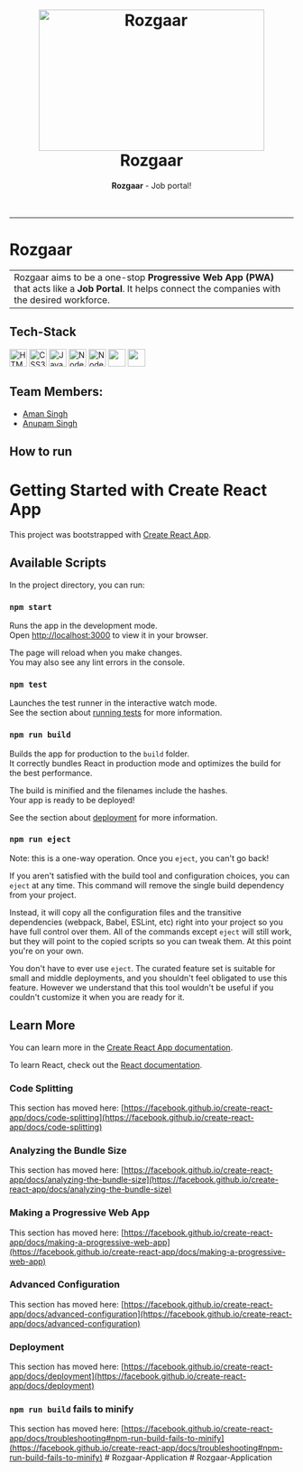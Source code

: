 <h1 align="center">
  <a href="https://github.com/aman-s-20/Rozgaar-Full">
    <img src="https://lh3.googleusercontent.com/njNb85g7YYDY2l2tOXtW2RI879x_VP10RZmM8Zt3lRY_b7h5XNpSk8YMrQS6NmbVfKSN13x2zW-rf1eJut6JLQAv__2HIgsBYAQzyAdDb2ERzlDJy5mlNl0VVr-35itoRjJ1BIIGJA=w2400" alt="Rozgaar" width="400" height="250">
  </a>
  <br>
  Rozgaar
</h1>

<div align="center">
   <strong>Rozgaar</strong> - Job portal! <br>
<br> <br>
</div>
<hr>

# Rozgaar

<table>
  <tr>
    <td>
      Rozgaar aims to be a one-stop <strong>Progressive Web App (PWA)</strong> that acts like a <strong>Job Portal</strong>. It helps connect the companies with the desired workforce.
  </td>
 </tr>
</table>


<!-- ## Resources 🔨

- [Rozgaar](https://Rozgaar.vercel.app/)

## Features :man_technologist:

#### Added
- The entire website is designed with accessibility at the forefront.
- We built a button that allows you to modify the size of the text. 
- Furthermore, we incorporated how to use contrast in the website, highlight links,an option to increase the cursor size, etc using the <strong>Userway</strong>     tool to make the website more accessible to differently abled persons based on their needs. 
- We made the website a progressive web app.
- Companies can register their job positions, and people with special needs can apply for those jobs.
- Companies can hire test candidates for accessibility testing of their products.
- Backend Connectivity using firebase.

#### Future Scope
- Expand our sphere of service for not only differently abled people, but also for acid attack victims, transgender people who unfortunately gets detached from the   main labor force because of the socio norms of our country.
- Voice Navigation, voice control and Google assistant
- Authentication using face ID login
- Add resume and disability certificate uploading for the user
- Payment Gateway Integration -->

## Tech-Stack
<a href="https://www.w3.org/TR/html5/" title="HTML5"><img src="https://github.com/get-icon/geticon/raw/master/icons/html-5.svg" alt="HTML5" width="31px" height="31px"></a>
<a href="https://www.w3.org/TR/CSS/" title="CSS3"><img src="https://github.com/get-icon/geticon/raw/master/icons/css-3.svg" alt="CSS3" width="31px" height="31px"></a>
<a href="https://developer.mozilla.org/en-US/docs/Web/JavaScript" title="JavaScript"><img src="https://github.com/get-icon/geticon/raw/master/icons/javascript.svg" alt="JavaScript" width="31px" height="31px"></a>
<a href="https://nodejs.org/en/" title="Node JS"><img src="https://w7.pngwing.com/pngs/780/57/png-transparent-node-js-javascript-database-mongodb-native-miscellaneous-text-trademark.png" alt="Node JS" width="31px" height="31px"></a>
<a href="https://nodemon.io/" title="Nodemon"><img src="https://iconape.com/wp-content/files/sk/82865/svg/nodemon.svg" alt="Nodemon" width="31px" height="31px"></a>
<a href="https://reactjs.org/" title="React"><img src="https://github.com/get-icon/geticon/raw/master/icons/react.svg" alt="" width="31px" height="31px"></a>
<a href="https://expressjs.com/" title="Express"><img src="https://github.com/get-icon/geticon/raw/master/icons/express.svg" alt="" width="31px" height="31px"></a>

## Team Members:
- [Aman Singh](https://github.com/aman-s-20)
- [Anupam Singh](https://github.com/anupam577)

<!-- ## Description 	:mag_right:
#### UI design:
- The UI is compatible according to the user's need.
- There are options to change the font-size, clickable link formatting, button contrast, text spacing etc as an accessibility button.

#### Backend Connecivity:
- Backend Connectivity using firebase is implemented.
- Jobs are displayed to the user according to their preferences. 
- Recruiters can add job details and it is stored in the backend. -->


## How to run

# Getting Started with Create React App

This project was bootstrapped with [Create React App](https://github.com/facebook/create-react-app).

## Available Scripts

In the project directory, you can run:

### `npm start`

Runs the app in the development mode.\
Open [http://localhost:3000](http://localhost:3000) to view it in your browser.

The page will reload when you make changes.\
You may also see any lint errors in the console.

### `npm test`

Launches the test runner in the interactive watch mode.\
See the section about [running tests](https://facebook.github.io/create-react-app/docs/running-tests) for more information.

### `npm run build`

Builds the app for production to the `build` folder.\
It correctly bundles React in production mode and optimizes the build for the best performance.

The build is minified and the filenames include the hashes.\
Your app is ready to be deployed!

See the section about [deployment](https://facebook.github.io/create-react-app/docs/deployment) for more information.

### `npm run eject`

Note: this is a one-way operation. Once you `eject`, you can't go back!

If you aren't satisfied with the build tool and configuration choices, you can `eject` at any time. This command will remove the single build dependency from your project.

Instead, it will copy all the configuration files and the transitive dependencies (webpack, Babel, ESLint, etc) right into your project so you have full control over them. All of the commands except `eject` will still work, but they will point to the copied scripts so you can tweak them. At this point you're on your own.

You don't have to ever use `eject`. The curated feature set is suitable for small and middle deployments, and you shouldn't feel obligated to use this feature. However we understand that this tool wouldn't be useful if you couldn't customize it when you are ready for it.

## Learn More

You can learn more in the [Create React App documentation](https://facebook.github.io/create-react-app/docs/getting-started).

To learn React, check out the [React documentation](https://reactjs.org/).

### Code Splitting

This section has moved here: [https://facebook.github.io/create-react-app/docs/code-splitting](https://facebook.github.io/create-react-app/docs/code-splitting)

### Analyzing the Bundle Size

This section has moved here: [https://facebook.github.io/create-react-app/docs/analyzing-the-bundle-size](https://facebook.github.io/create-react-app/docs/analyzing-the-bundle-size)

### Making a Progressive Web App

This section has moved here: [https://facebook.github.io/create-react-app/docs/making-a-progressive-web-app](https://facebook.github.io/create-react-app/docs/making-a-progressive-web-app)

### Advanced Configuration

This section has moved here: [https://facebook.github.io/create-react-app/docs/advanced-configuration](https://facebook.github.io/create-react-app/docs/advanced-configuration)

### Deployment

This section has moved here: [https://facebook.github.io/create-react-app/docs/deployment](https://facebook.github.io/create-react-app/docs/deployment)

### `npm run build` fails to minify

This section has moved here: [https://facebook.github.io/create-react-app/docs/troubleshooting#npm-run-build-fails-to-minify](https://facebook.github.io/create-react-app/docs/troubleshooting#npm-run-build-fails-to-minify)
#   R o z g a a r - A p p l i c a t i o n  
 #   R o z g a a r - A p p l i c a t i o n  
 